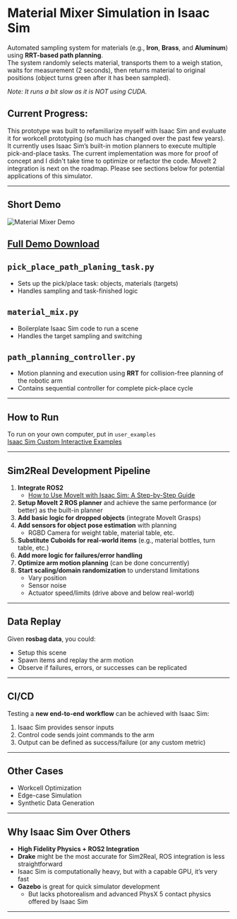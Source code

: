 # Material Mixer Simulation in Isaac Sim

Automated sampling system for materials (e.g., **Iron**, **Brass**, and **Aluminum**) using **RRT-based path planning**.  
The system randomly selects material, transports them to a weigh station, waits for measurement (2 seconds), then returns material to original positions (object turns green after it has been sampled).

*Note: It runs a bit slow as it is NOT using CUDA.*

## Current Progress:
This prototype was built to refamiliarize myself with Isaac Sim and evaluate it for workcell prototyping (so much has changed over the past few years). It currently uses Isaac Sim’s built-in motion planners to execute multiple pick-and-place tasks. The current implementation was more for proof of concept and I didn't take time to optimize or refactor the code. MoveIt 2 integration is next on the roadmap. Please see sections below for potential applications of this simulator. 


---

## Short Demo
![Material Mixer Demo](short_mix.gif)

## [Full Demo Download](https://drive.google.com/file/d/1L-N2A3Ie_bkHQ52ZcOFm34ysKu_qWoc4/view?usp=sharing)

## `pick_place_path_planing_task.py`
- Sets up the pick/place task: objects, materials (targets)
- Handles sampling and task-finished logic

## `material_mix.py`
- Boilerplate Isaac Sim code to run a scene  
- Handles the target sampling and switching

## `path_planning_controller.py`
- Motion planning and execution using **RRT** for collision-free planning of the robotic arm  
- Contains sequential controller for complete pick-place cycle

---

## How to Run
To run on your own computer, put in `user_examples`  
[Isaac Sim Custom Interactive Examples](https://docs.isaacsim.omniverse.nvidia.com/latest/utilities/custom_interactive_examples.html)

---

## Sim2Real Development Pipeline

1. **Integrate ROS2**  
   - [How to Use MoveIt with Isaac Sim: A Step-by-Step Guide](https://www.youtube.com/watch?v=pGje2slp6-s&pp=0gcJCfwAo7VqN5tD)
2. **Setup MoveIt 2 ROS planner** and achieve the same performance (or better) as the built-in planner  
3. **Add basic logic for dropped objects** (integrate MoveIt Grasps)  
4. **Add sensors for object pose estimation** with planning  
   - RGBD Camera for weight table, material table, etc.  
5. **Substitute Cuboids for real-world items** (e.g., material bottles, turn table, etc.)  
6. **Add more logic for failures/error handling**  
7. **Optimize arm motion planning** (can be done concurrently)  
8. **Start scaling/domain randomization** to understand limitations  
   - Vary position  
   - Sensor noise  
   - Actuator speed/limits (drive above and below real-world)

---

## Data Replay

Given **rosbag data**, you could:  
- Setup this scene  
- Spawn items and replay the arm motion  
- Observe if failures, errors, or successes can be replicated

---

## CI/CD

Testing a **new end-to-end workflow** can be achieved with Isaac Sim:  
1. Isaac Sim provides sensor inputs  
2. Control code sends joint commands to the arm  
3. Output can be defined as success/failure (or any custom metric)

---

## Other Cases
- Workcell Optimization  
- Edge-case Simulation  
- Synthetic Data Generation  

---


## Why Isaac Sim Over Others

- **High Fidelity Physics + ROS2 Integration**  
- **Drake** might be the most accurate for Sim2Real, ROS integration is less straightforward  
- Isaac Sim is computationally heavy, but with a capable GPU, it’s very fast  
- **Gazebo** is great for quick simulator development  
  - But lacks photorealism and advanced PhysX 5 contact physics offered by Isaac Sim

---

